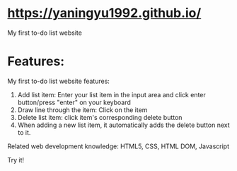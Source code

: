 # https://yaningyu1992.github.io/
My first to-do list website 

Features:
=======
My first to-do list website features:
1. Add list item: Enter your list item in the input area and click enter button/press "enter" on your keyboard 
2. Draw line through the item: Click on the item
3. Delete list item: click item's corresponding delete button
4. When adding a new list item, it automatically adds the delete button next to it.

Related web development knowledge: HTML5, CSS, HTML DOM, Javascript

Try it!
